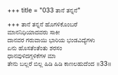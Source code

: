 +++
title = "033 ತಾನೆ ತನ್ನನೆ"

+++
ತಾನೆ ತನ್ನನೆ ಹೊಗಳಿಕೊಂಬರೆ  
ಮಾನನಿಧಿಯಾದವರು ಸಾಕೀ  
ದಾನವರ ಗರುವಾಯಿ ಭಾರಿಯ ಭಂಡವಿದ್ಯೆಗಳು  
ಏನು ಹೊಸತೆಂತೆಂತು ಶರಸಂ  
ಧಾನವುಳಿದಗ್ಗಳಿಕೆಗಳ ಮಾ  
ತೇನು ಬಲ್ಲರೆ ಬಿಲ್ಲ ಹಿಡಿ ಹಿಡಿ ಕಾಣಲಹುದೆಂದ     ॥33॥